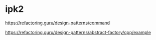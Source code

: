 # ipk2


https://refactoring.guru/design-patterns/command

https://refactoring.guru/design-patterns/abstract-factory/cpp/example